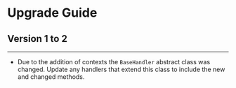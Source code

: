 # Upgrade Guide

## Version 1 to 2
***

* Due to the addition of contexts the `BaseHandler` abstract class was changed. Update any handlers that extend this class to include the new and changed methods.
